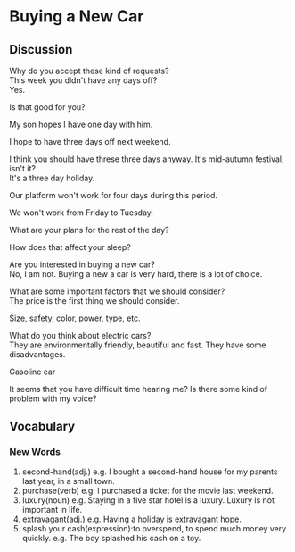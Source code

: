 # Buying a New Car
## Discussion
Why do you accept these kind of requests?   
This week you didn't have any days off?  
Yes.  

Is that good for you?  

My son hopes I have one day with him.  

I hope to have three days off next weekend.  

I think you should have threse three days anyway. It's mid-autumn festival, isn't it?  
It's a three day holiday.  

Our platform won't work for four days during this period.  

We won't work from Friday to Tuesday.  

What are your plans for the rest of the day?  

How does that affect your sleep?  

Are you interested in buying a new car?  
No, I am not. Buying a new a car is very hard, there is a lot of choice.  

What are some important factors that we should consider?  
The price is the first thing we should consider.  

Size, safety, color, power, type, etc.  

What do you think about electric cars?  
They are environmentally friendly, beautiful and fast. They have some disadvantages.  

Gasoline car

It seems that you have difficult time hearing me? Is there some kind of problem with my voice?  

## Vocabulary
### New Words
1. second-hand(adj.) e.g. I bought a second-hand house for my parents last year, in a small town.
1. purchase(verb) e.g. I purchased a ticket for the movie last weekend.
1. luxury(noun) e.g. Staying in a five star hotel is a luxury. Luxury is not important in life.
1. extravagant(adj.) e.g. Having a holiday is extravagant hope.
1. splash your cash(expression):to overspend, to spend much money very quickly. e.g. The boy splashed his cash on a toy.

